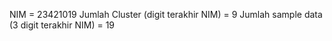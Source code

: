 NIM = 23421019
Jumlah Cluster (digit terakhir NIM) = 9
Jumlah sample data (3 digit terakhir NIM) = 19

